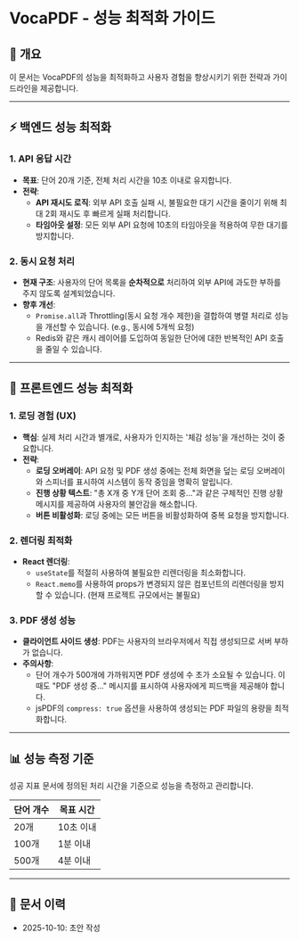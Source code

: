 # VocaPDF - 성능 최적화 가이드

## 📌 개요

이 문서는 VocaPDF의 성능을 최적화하고 사용자 경험을 향상시키기 위한 전략과 가이드라인을 제공합니다.

---

## ⚡️ 백엔드 성능 최적화

### 1. API 응답 시간

-   **목표**: 단어 20개 기준, 전체 처리 시간을 10초 이내로 유지합니다.
-   **전략**:
    -   **API 재시도 로직**: 외부 API 호출 실패 시, 불필요한 대기 시간을 줄이기 위해 최대 2회 재시도 후 빠르게 실패 처리합니다.
    -   **타임아웃 설정**: 모든 외부 API 요청에 10초의 타임아웃을 적용하여 무한 대기를 방지합니다.

### 2. 동시 요청 처리

-   **현재 구조**: 사용자의 단어 목록을 **순차적으로** 처리하여 외부 API에 과도한 부하를 주지 않도록 설계되었습니다.
-   **향후 개선**:
    -   `Promise.all`과 Throttling(동시 요청 개수 제한)을 결합하여 병렬 처리로 성능을 개선할 수 있습니다. (e.g., 동시에 5개씩 요청)
    -   Redis와 같은 캐시 레이어를 도입하여 동일한 단어에 대한 반복적인 API 호출을 줄일 수 있습니다.

---

## 🎨 프론트엔드 성능 최적화

### 1. 로딩 경험 (UX)

-   **핵심**: 실제 처리 시간과 별개로, 사용자가 인지하는 '체감 성능'을 개선하는 것이 중요합니다.
-   **전략**:
    -   **로딩 오버레이**: API 요청 및 PDF 생성 중에는 전체 화면을 덮는 로딩 오버레이와 스피너를 표시하여 시스템이 동작 중임을 명확히 알립니다.
    -   **진행 상황 텍스트**: "총 X개 중 Y개 단어 조회 중..."과 같은 구체적인 진행 상황 메시지를 제공하여 사용자의 불안감을 해소합니다.
    -   **버튼 비활성화**: 로딩 중에는 모든 버튼을 비활성화하여 중복 요청을 방지합니다.

### 2. 렌더링 최적화

-   **React 렌더링**:
    -   `useState`를 적절히 사용하여 불필요한 리렌더링을 최소화합니다.
    -   `React.memo`를 사용하여 props가 변경되지 않은 컴포넌트의 리렌더링을 방지할 수 있습니다. (현재 프로젝트 규모에서는 불필요)

### 3. PDF 생성 성능

-   **클라이언트 사이드 생성**: PDF는 사용자의 브라우저에서 직접 생성되므로 서버 부하가 없습니다.
-   **주의사항**:
    -   단어 개수가 500개에 가까워지면 PDF 생성에 수 초가 소요될 수 있습니다. 이때도 "PDF 생성 중..." 메시지를 표시하여 사용자에게 피드백을 제공해야 합니다.
    -   jsPDF의 `compress: true` 옵션을 사용하여 생성되는 PDF 파일의 용량을 최적화합니다.

---

## 📊 성능 측정 기준

성공 지표 문서에 정의된 처리 시간을 기준으로 성능을 측정하고 관리합니다.

| 단어 개수 | 목표 시간 |
|-----------|----------|
| 20개      | 10초 이내 |
| 100개     | 1분 이내 |
| 500개     | 4분 이내 |

---

## 📝 문서 이력
- 2025-10-10: 초안 작성